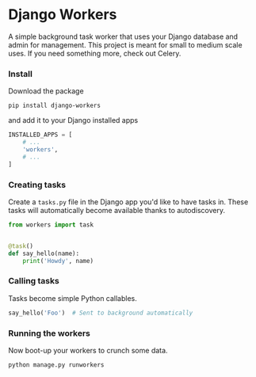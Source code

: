# Django Workers

A simple background task worker that uses your Django database and admin for management. This
project is meant for small to medium scale uses. If you need something more, check out Celery.


### Install

Download the package

```
pip install django-workers
```

and add it to your Django installed apps

```python
INSTALLED_APPS = [
    # ...
    'workers',
    # ...
]
```

### Creating tasks

Create a `tasks.py` file in the Django app you'd like to have tasks in. These tasks will automatically
become available thanks to autodiscovery.

```python
from workers import task


@task()
def say_hello(name):
    print('Howdy', name)
```

### Calling tasks

Tasks become simple Python callables.

```python
say_hello('Foo')  # Sent to background automatically
```

### Running the workers

Now boot-up your workers to crunch some data.

```
python manage.py runworkers
```
